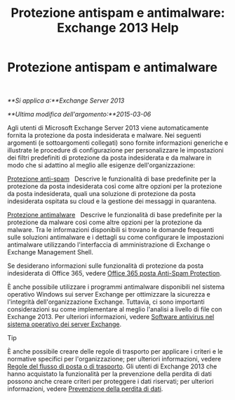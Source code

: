 ﻿---
title: 'Protezione antispam e antimalware: Exchange 2013 Help'
TOCTitle: Protezione antispam e antimalware
ms:assetid: 07d0f42d-2adc-48bf-b07f-189a560d365b
ms:mtpsurl: https://technet.microsoft.com/it-it/library/JJ150481(v=EXCHG.150)
ms:contentKeyID: 50479947
ms.date: 05/22/2018
mtps_version: v=EXCHG.150
ms.translationtype: MT
---

# Protezione antispam e antimalware

 

_**Si applica a:**Exchange Server 2013_

_**Ultima modifica dell'argomento:**2015-03-06_

Agli utenti di Microsoft Exchange Server 2013 viene automaticamente fornita la protezione da posta indesiderata e malware. Nei seguenti argomenti (e sottoargomenti collegati) sono fornite informazioni generiche e illustrate le procedure di configurazione per personalizzare le impostazioni dei filtri predefiniti di protezione da posta indesiderata e da malware in modo che si adattino al meglio alle esigenze dell'organizzazione:

[Protezione anti-spam](anti-spam-protection-exchange-2013-help.md)   Descrive le funzionalità di base predefinite per la protezione da posta indesiderata così come altre opzioni per la protezione da posta indesiderata, quali una soluzione di protezione da posta indesiderata ospitata su cloud e la gestione dei messaggi in quarantena.

[Protezione antimalware](anti-malware-protection-exchange-2013-help.md)   Descrive le funzionalità di base predefinite per la protezione da malware così come altre opzioni per la protezione da malware. Tra le informazioni disponibili si trovano le domande frequenti sulle soluzioni antimalware e i dettagli su come configurare le impostazioni antimalware utilizzando l'interfaccia di amministrazione di Exchange o Exchange Management Shell.

Se desiderano informazioni sulle funzionalità di protezione da posta indesiderata di Office 365, vedere [Office 365 posta Anti-Spam Protection](https://support.office.com/en-us/article/office-365-email-anti-spam-protection-6a601501-a6a8-4559-b2e7-56b59c96a586?ui=en-us%26rs=en-us%26ad=us).

È anche possibile utilizzare i programmi antimalware disponibili nel sistema operativo Windows sui server Exchange per ottimizzare la sicurezza e l'integrità dell'organizzazione Exchange. Tuttavia, ci sono importanti considerazioni su come implementare al meglio l'analisi a livello di file con Exchange 2013. Per ulteriori informazioni, vedere [Software antivirus nel sistema operativo dei server Exchange](anti-virus-software-in-the-operating-system-on-exchange-servers-exchange-2013-help.md).


> [!TIP]
> È anche possibile creare delle regole di trasporto per applicare i criteri e le normative specifici per l'organizzazione; per ulteriori informazioni, vedere <A href="mail-flow-rules-transport-rules-in-exchange-2013-exchange-2013-help.md">Regole del flusso di posta o di trasporto</A>. Gli utenti di Exchange 2013 che hanno acquistato la funzionalità per la prevenzione della perdita di dati possono anche creare criteri per proteggere i dati riservati; per ulteriori informazioni, vedere <A href="technical-overview-of-dlp-data-loss-prevention-in-exchange.md">Prevenzione della perdita di dati</A>.


